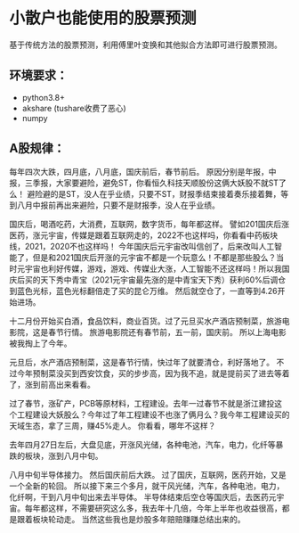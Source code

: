 # 小散户也能使用的股票预测
基于传统方法的股票预测，利用傅里叶变换和其他拟合方法即可进行股票预测。
## 环境要求：
* python3.8+
* akshare (tushare收费了恶心)
* numpy
## A股规律：
每年四次大跌，四月底，八月底，国庆前后，春节前后。 原因分别是年报，中报，三季报，大家要避险，避免ST，你看恒久科技天顺股份这俩大妖股不就ST了么！ 避险避的是ST，没人在乎业绩，只要不ST，财报季结束接着奏乐接着舞，等到八月中报前再出来避险，只要不是财报季，没人在乎业绩。

国庆后，喝酒吃药，大消费，互联网，数字货币，每年都这样。 譬如201国庆后涨医药，涨元宇宙，传媒是跟着互联网走的，2022不也这样吗，你看看中药板块线，2021，2020不也这样吗！ 今年国庆后元宇宙改叫信创了，后来改叫人工智能了，但是和2021国庆后开涨的元宇宙不都是一个玩意么！不都是那些股么？当时元宇宙也利好传媒，游戏，游戏、传媒业大涨，人工智能不还这样吗！所以我国庆后买的天下秀中青宝（2021元宇宙最先涨的是中青宝天下秀）获利60%后调仓到蓝色光标，蓝色光标翻倍走了买的昆仑万维。 然后就空仓了，一直等到4.26开始进场。 

十二月份开始买白酒，食品饮料，商业百货。过了元旦买水产酒店预制菜，旅游电影院，这是春节行情。 旅游电影院还有春节前，五一前，国庆前。 所以上海电影被我掏上了今年。

元旦后，水产酒店预制菜，这是春节行情，快过年了就要清仓，利好落地了。 不过今年预制菜没买到西安饮食，买的步步高，因为我不追，就是提前买了进去等着了，涨到前高出来看看。 

过了春节，涨矿产，PCB等原材料，工程建设。去年一过春节不就是浙江建投这个工程建设大妖股么？今年过了年工程建设不也涨了俩月么？我今年工程建设买的天域生态，拿了三周，赚45%走人。 你看看，哪年不这样？ 

去年四月27日左后，大盘见底，开涨风光储，各种电池，汽车，电力，化纤等暴跌的板块，涨到八月中旬。

八月中旬半导体接力。 然后国庆前后大跌。 过了国庆，互联网，医药开始，又是一个全新的轮回。 所以接下来三个多月，就干风光储，汽车，各种电池，电力，化纤啊，干到八月中旬出来去半导体。 半导体结束后空仓等国庆后，去医药元宇宙。每年都这样，不需要研究这么多，我去年十几倍，今年上半年也收益很高，都是跟着板块轮动走。 当然这些我也是炒股多年赔赔赚赚总结出来的。

